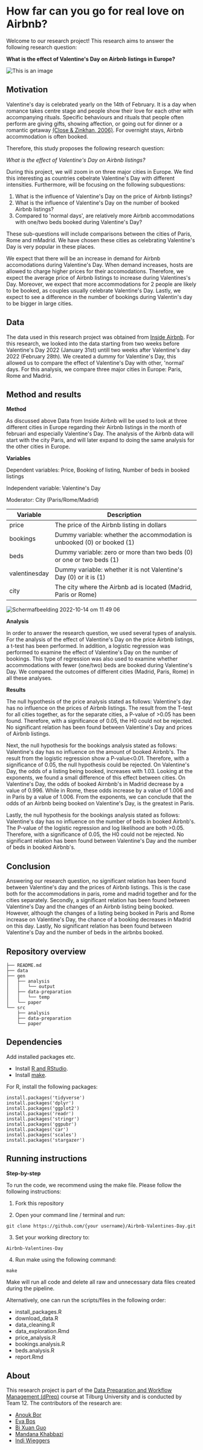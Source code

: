 # How far can you go for real love on Airbnb?

Welcome to our research project! This research aims to answer the following research question:

**What is the effect of Valentine's Day on Airbnb listings in Europe?**

![This is an image](https://turntable.kagiso.io/images/romantic_bedroom.width-800.jpg)

## Motivation
Valentine's day is celebrated yearly on the 14th of February. It is a day when romance takes centre stage and people show their love for each other with accompanying rituals. Specific behaviours and rituals that people often perform are giving gifts, showing affection, or going out for dinner or a romantic getaway [(Close & Zinkhan, 2006)](https://www.acrwebsite.org/volumes/v33/v33_10020.pdf). For overnight stays, Airbnb accommodation is often booked.

Therefore, this study proposes the following research question:

*What is the effect of Valentine's Day on Airbnb listings?*

During this project, we will zoom in on three major cities in Europe. We find this interesting as countries cebelrate Valentine's Day with different intensities. Furthermore, will be focusing on the following subquestions:
1. What is the influence of Valentine's Day on the price of Airbnb listings?
2. What is the influence of Valentine's Day on the number of booked Airbnb listings? 
3. Compared to 'normal days', are relatively more Airbnb accommodations with one/two beds booked during Valentine's Day?

These sub-questions will include comparisons between the cities of Paris, Rome and mMadrid. We have chosen these cities as celebrating Valentine's Day is very popular in these places. 

We expect that there will be an increase in demand for Airbnb accomodations during Valentine's Day. When demand increases, hosts are allowed to charge higher prices for their accomodations. Therefore, we expect the average price of Airbnb listings to increase during Valentines's Day. Moreover, we expect that more accommodations for 2 people are likely to be booked, as couples usually celebrate Valentine's Day. Lastly, we expect to see a difference in the number of bookings during Valentin's day to be bigger in large cities. 

## Data
The data used in this research project was obtained from [Inside Airbnb](http://insideairbnb.com/). For this research, we looked into the data starting from two weeks before Valentine's Day 2022 (January 31st) untill two weeks after Valentine's day 2022 (February 28th). We created a dummy for Valentine's Day, this allowed us to compare the effect of Valentine's Day with other, 'normal' days. For this analysis, we compare three major cities in Europe: Paris, Rome and Madrid. 

## Method and results

**Method**

As discussed above Data from Inside Airbnb will be used to look at three different cities in Europe regarding their Airbnb listings in the month of februari and especially Valentine's Day. The analysis of the Airbnb data will start with the city Paris, and will later expand to doing the same analysis for the other cities in Europe. 

**Variables**

Dependent variables: Price, Booking of listing, Number of beds in booked listings

Independent variable: Valentine's Day

Moderator: City (Paris/Rome/Madrid)

Variable | Description
-------- | --------
price | The price of the Airbnb listing in dollars
bookings | Dummy variable: whether the accommodation is unbooked (0) or booked (1)
beds | Dummy variable: zero or more than two beds (0) or one or two beds (1)
valentinesday | Dummy variable: whether it is not Valentine's Day (0) or it is (1)
city | The city where the Airbnb ad is located (Madrid, Paris or Rome)

![Schermafbeelding 2022-10-14 om 11 49 06](https://user-images.githubusercontent.com/112401369/195817813-da1a32ac-452d-42ed-ad10-9fd6e870779e.png)


**Analysis**

In order to answer the research question, we used several types of analysis. For the analysis of the effect of Valentine's Day on the price Airbnb listings, a t-test has been performed. In addition, a logistic regression was performed to examine the effect of Valentine's Day on the number of bookings. This type of regression was also used to examine whether accommodations with fewer (one/two) beds are booked during Valentine's Day. We compared the outcomes of different cities (Madrid, Paris, Rome) in all these analyses.

**Results**

The null hypothesis of the price analysis stated as follows: Valentine's day has no influence on the prices of Airbnb listings. The result from the T-test for all cities together, as for the separate cities, a P-value of >0.05 has been found. Therefore, with a significance of 0.05, the H0 could not be rejected. No significant relation has been found between Valentine's Day and prices of Airbnb listings. 

Next, the null hypothesis for the bookings analysis stated as follows: Valentine's day has no influence on the amount of booked Airbnb's. The result from the logistic regression show a P-value<0.01. Therefore, with a significance of 0.05, the null hypothesis could be rejected. On Valentine's Day, the odds of a listing being booked, increases with 1.03. Looking at the exponents, we found a small difference of this effect between cities. On Valentine's Day, the odds of booked Airnbnb's in Madrid decrease by a value of 0.996. While in Rome, these odds increase by a value of 1.006 and in Paris by a value of 1.006. From the exponents, we can conclude that the odds of an Airbnb being booked on Valentine's Day, is the greatest in Paris. 

Lastly, the null hypothesis for the bookings analysis stated as follows: Valentine's day has no influence on the number of beds in booked Airbnb's. The P-value of the logistic regression and log likelihood are both >0.05. Therefore, with a significance of 0.05, the H0 could not be rejected. No significant relation has been found between Valentine's Day and the number of beds in booked Airbnb's.


## Conclusion

Answering our research question, no significant relation has been found between Valentine's day and the prices of Airbnb listings. This is the case both for the accommodations in paris, rome and madrid together and for the cities separately. Secondly, a significant relation has been found between Valentine's Day and the changes of an Airbnb listing being booked. However, although the changes of a listing being booked in Paris and Rome increase on Valentine's Day, the chance of a booking decreases in Madrid on this day. Lastly, No significant relation has been found between Valentine's Day and the number of beds in the airbnbs booked.

## Repository overview
```
├── README.md
├── data
├── gen
│   ├── analysis
│   │   └── output
│   ├── data-preparation
│   │   └── temp
│   └── paper
└── src
    ├── analysis
    ├── data-preparation
    └── paper
```
## Dependencies

Add installed packages etc.
- Install [R and RStudio](https://tilburgsciencehub.com/building-blocks/configure-your-computer/statistics-and-computation/r/).
- Install [make](https://tilburgsciencehub.com/building-blocks/configure-your-computer/automation-and-workflows/make/).

For R, install the following packages:
```
install.packages('tidyverse')
install.packages('dplyr')
install.packages('ggplot2')
install.packages('readr')
install.packages('stringr')
install.packages('ggpubr') 
install.packages('car') 
install.packages('scales')
install.packages('stargazer')
```

## Running instructions

**Step-by-step**

To run the code, we recommend using the make file. Please follow the following instructions:

1. Fork this repository

2. Open your command line / terminal and run:

```
git clone https://github.com/{your username}/Airbnb-Valentines-Day.git
```

3. Set your working directory to:

```
Airbnb-Valentines-Day
```

4. Run make using the following command:

```
make
```

Make will run all code and delete all raw and unnecessary data files created during the pipeline.

Alternatively, one can run the scripts/files in the following order:

- install_packages.R
- download_data.R
- data_cleaning.R
- data_exploration.Rmd
- price_analysis.R
- bookings.analysis.R
- beds.analysis.R
- report.Rmd

## About

This research project is part of the [Data Preparation and Workflow Management (dPrep)](https://dprep.hannesdatta.com/) course at Tilburg University and is conducted by Team 12. The contributors of the research are:
- [Anouk Bor](https://github.com/AnoukBor)
- [Eva Bos](https://github.com/EvaBos)
- [Bi Xuan Guo](https://github.com/bixuanguo)
- [Mandana Khabbazi](https://github.com/Mandanakhabbazi)
- [Indi Wieggers](https://github.com/indiwieggers123)
